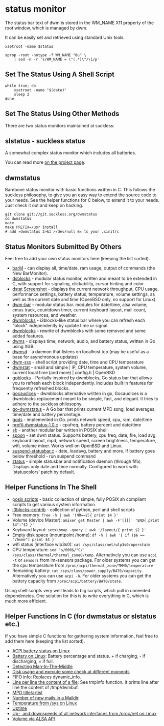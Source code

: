 status monitor
==============
The status bar text of dwm is stored in the WM\_NAME X11 property of the
root window, which is managed by dwm.

It can be easily set and retrieved using standard Unix tools.

	xsetroot -name $status

	xprop -root -notype -f WM_NAME "8u" \
		| sed -n -r 's/WM_NAME = \"(.*)\"/\1/p'

Set The Status Using A Shell Script
-----------------------------------
	while true; do
		xsetroot -name "$(date)"
		sleep 2
	done

Set The Status Using Other Methods
----------------------------------
There are two status monitors maintained at suckless:

slstatus - suckless status
--------------------------
A somewhat complex status monitor which includes all batteries.

You can read more [on the project page](//tools.suckless.org/slstatus/).

dwmstatus
---------
Barebone status monitor with basic functions written in C. This follows the
suckless philosophy, to give you an easy way to extend the source code to your
needs. See the helper functions for C below, to extend it to your needs. Just
check it out and keep on hacking.

	git clone git://git.suckless.org/dwmstatus
	cd dwmstatus
	make
	make PREFIX=/usr install
	# add »dwmstatus 2>&1 >/dev/null &« to your .xinitrc

Status Monitors Submitted By Others
-----------------------------------
Feel free to add your own status monitors here (keeping the list sorted).

* [barM](barM.c) - can display all, time/date, ram usage, output of commands (the New BarMonitor).
* [dsblocks](https://github.com/ashish-yadav11/dsblocks) - modular status
  monitor, written and meant to be extended in C, with support for signaling,
  clickability, cursor hinting and color.
* [dstat](https://www.umaxx.net/dl)
  [Screenshot](https://www.umaxx.net/dstat.png) - displays the current network
  throughput, CPU usage, performance settings, battery status, temperature,
  volume settings, as well as the current date and time (OpenBSD only, no support
  for Linux).
* [dwm-bar](https://github.com/joestandring/dwm-bar) - modular status bar.
  modules for date/time, alsa volume, cmus track, countdown timer,
  current keyboard layout, mail count, system resources, and weather.
* [dwmblocks](https://github.com/torrinfail/dwmblocks) - i3blocks-like
  status bar where you can refresh each "block" independently by update time
  or signal.
* [dwmblocks](https://github.com/ashish-yadav11/dwmblocks) - rewrite of
  dwmblocks with some removed and some added features.
* [dwms](https://github.com/ianremmler/dwms) - displays time, network, audio,
  and battery status, written in Go using XGB.
* [dwmsd](https://github.com/johnko/dwmsd) - a daemon that listens on localhost
  tcp (may be useful as a base for asynchronous updates)
* [dwm-sss](https://github.com/roadkillcat/dwm_sss) - shell script providing
  date, time and CPU temperature
* [dwmstat](https://notabug.org/kl3/dwmstat) - small and simple | IP, CPU
  temperature, system volume, current local time (and more) | config.h | OpenBSD
* [goblocks](https://github.com/Stargarth/Goblocks) - Partially inspired by dwmblocks,
  Go status bar that allows you to refresh each block independently. Includes built in
  features for frequently refreshed blocks.
* [gocaudices](https://github.com/lordrusk/gocaudices) - dwmblocks alternative written in go,
Gocaudices is a dwmblocks replacement meant to be simple, fast, and elegant. It tries to adhere
to the suckless philosophy.
* [go-dwmstatus](https://github.com/oniichaNj/go-dwmstatus) - A Go bar that
  prints current MPD song, load averages, time/date and battery percentage.
* [gods](https://github.com/schachmat/gods) - implemented in Go. prints network
  speed, cpu, ram, date/time
* [profil-dwmstatus-1.0.c](profil-dwmstatus-1.0.c) - cpufreq, battery percent
  and date/time
* [sb](https://git.ckyln.com/sb/log.html) - another modular bar written in POSIX
  shell
* [spoon](https://git.2f30.org/spoon/) - set dwm status. Supports battery,
  cpu freq, date, file, load avg, keyboard layout, mpd, network speed,
  screen brightness, temperature, wifi, volume mixer.
  Works well on OpenBSD and Linux.
* [suspend-statusbar.c](https://github.com/snobb/dwm-statusbar) - date,
  loadavg, battery and more. If battery goes below threshold - run suspend
  command
* [ztatus](https://git.noxz.tech/ztatus/log.html) - simple statusbar and
  notification daemon (through fifo). Displays only date and time normally.
  Configured to work with 'statuscolors' patch by default.

Helper Functions In The Shell
-----------------------------
* [posix scripts](https://notabug.org/kl3/scripts) - basic collection of simple, fully POSIX sh compliant scripts to get various system information
* [i3blocks-contrib](https://github.com/vivien/i3blocks-contrib) - collection of python, perl and shell scripts
* Free memory: `free -h | awk '(NR==2){ print $4 }'`
* Volume (device Master): `amixer get Master | awk -F'[][]' 'END{ print $4":"$2 }'`
* Keyboard layout: `setxkbmap -query | awk '/layout/{ print $2 }'`
* Empty disk space (mountpoint /home): `df -h | awk '{ if ($6 == "/home") print $4 }'`
* wifi status (interface wlp3s0): `cat /sys/class/net/wlp3s0/operstate`
* CPU temperature: `sed 's/000$/°C/' /sys/class/thermal/thermal_zone0/temp`.
  Alternatively you can use `acpi -t` or `sensors` from lm-sensors package. For
  older systems you can get the cpu temperature from
  `/proc/acpi/thermal_zone/THM0/temperature`
* Remaining battery: `cat /sys/class/power_supply/BAT0/capacity`. Alternatively
  you can use `acpi -b`. For older systems you can get the battery capacity from
  `/proc/acpi/battery/BAT0/state`.

Using shell scripts very well leads to big scripts, which pull in unneeded
dependencies. One solution for this is to write everything in C, which is much
more efficient.

Helper Functions In C (for dwmstatus or slstatus etc.)
------------------------------------------------------
If you have simple C functions for gathering system information, feel free to
add them here (keeping the list sorted).

* [ACPI battery status on Linux](new-acpi-battery.c)
* [Battery on Linux](batterystatus.c): Battery percentage and status. + if
  charging, - if discharging, = if full.
* [Detecting Man-In-The-Middle](dwmstatus-mitm.c)
* [Disk usage and execute some check at different moments](diskspace_timechk.c)
* [FIFO info](fifo.c): Replaces dynamic_info.
* [Line per line the content of a file](dynamic_info.c): See
  tmpinfo function. It prints line after line the content of
  /tmp/dwmbuf.
* [MPD title/artist](mpdstatus.c)
* [Number of new mails in a Maildir](mail_counter.c)
* [Temperature from /sys on Linux](dwmstatus-temperature.c)
* [Uptime](uptime.c)
* [Up-, and downspeeds of all network interfaces from /proc/net on Linux](dwmstatus-netusage.c)
* [Volume via ALSA API](getvol.c)

